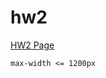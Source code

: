 # hw2

[HW2 Page](https://huanciou.github.io/remote-assignments/Week-1/Assignment-2/index.html)

`max-width <= 1200px`
